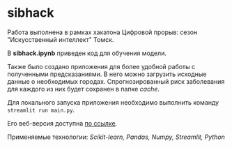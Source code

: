 # sibhack

Работа выполнена в рамках хакатона Цифровой прорыв: сезон "Искусственный интеллект" Томск.

В **sibhack.ipynb** приведен код для обучения модели.

Также было создано приложения для более удобной работы с полученными предсказаниями. В него можно загрузить исходные данные о необходимых городах. Спрогнозированный риск заболевания для каждого из них будет сохранен в папке *cache*.

Для локального запуска приложения необходимо выполнить команду ```streamlit run main.py```.

Его веб-версия доступна [по ссылке](https://efremtsevvsevolod-sibhack-main-iwqt96.streamlitapp.com/).

Применяемые технологии: *Scikit-learn, Pandas, Numpy, Streamlit, Python*
